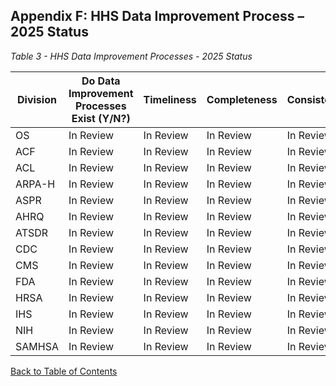 ## Appendix F: HHS Data Improvement Process – 2025 Status

*Table 3 - HHS Data Improvement Processes - 2025 Status*

| **Division** | **Do Data Improvement Processes Exist (Y/N?)** | **Timeliness** | **Completeness** | **Consistency** | **Accuracy** | **Usefulness** | **Availability** |
|--------------|-----------------------------------------------|----------------|------------------|-----------------|--------------|----------------|------------------|
| OS           | In Review                                     | In Review      | In Review        | In Review       | In Review    | In Review      | In Review        |
| ACF          | In Review                                     | In Review      | In Review        | In Review       | In Review    | In Review      | In Review        |
| ACL          | In Review                                     | In Review      | In Review        | In Review       | In Review    | In Review      | In Review        |
| ARPA-H       | In Review                                     | In Review      | In Review        | In Review       | In Review    | In Review      | In Review        |
| ASPR         | In Review                                     | In Review      | In Review        | In Review       | In Review    | In Review      | In Review        |
| AHRQ         | In Review                                     | In Review      | In Review        | In Review       | In Review    | In Review      | In Review        |
| ATSDR        | In Review                                     | In Review      | In Review        | In Review       | In Review    | In Review      | In Review        |
| CDC          | In Review                                     | In Review      | In Review        | In Review       | In Review    | In Review      | In Review        |
| CMS          | In Review                                     | In Review      | In Review        | In Review       | In Review    | In Review      | In Review        |
| FDA          | In Review                                     | In Review      | In Review        | In Review       | In Review    | In Review      | In Review        |
| HRSA         | In Review                                     | In Review      | In Review        | In Review       | In Review    | In Review      | In Review        |
| IHS          | In Review                                     | In Review      | In Review        | In Review       | In Review    | In Review      | In Review        |
| NIH          | In Review                                     | In Review      | In Review        | In Review       | In Review    | In Review      | In Review        |
| SAMHSA       | In Review                                     | In Review      | In Review        | In Review       | In Review    | In Review      | In Review        |

[Back to Table of Contents](#table-of-contents)
